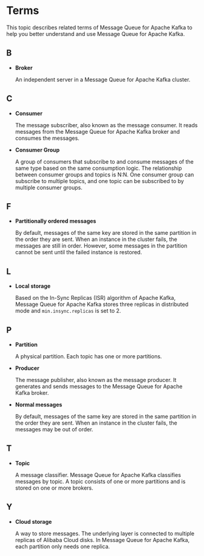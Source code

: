 # Terms

This topic describes related terms of Message Queue for Apache Kafka to help you better understand and use Message Queue for Apache Kafka.

## B

-   **Broker**

    An independent server in a Message Queue for Apache Kafka cluster.


## C

-   **Consumer**

    The message subscriber, also known as the message consumer. It reads messages from the Message Queue for Apache Kafka broker and consumes the messages.

-   **Consumer Group**

    A group of consumers that subscribe to and consume messages of the same type based on the same consumption logic. The relationship between consumer groups and topics is N:N. One consumer group can subscribe to multiple topics, and one topic can be subscribed to by multiple consumer groups.


## F

-   **Partitionally ordered messages**

    By default, messages of the same key are stored in the same partition in the order they are sent. When an instance in the cluster fails, the messages are still in order. However, some messages in the partition cannot be sent until the failed instance is restored.


## L

-   **Local storage**

    Based on the In-Sync Replicas \(ISR\) algorithm of Apache Kafka, Message Queue for Apache Kafka stores three replicas in distributed mode and `min.insync.replicas` is set to 2.


## P

-   **Partition**

    A physical partition. Each topic has one or more partitions.

-   **Producer**

    The message publisher, also known as the message producer. It generates and sends messages to the Message Queue for Apache Kafka broker.

-   **Normal messages**

    By default, messages of the same key are stored in the same partition in the order they are sent. When an instance in the cluster fails, the messages may be out of order.


## T

-   **Topic**

    A message classifier. Message Queue for Apache Kafka classifies messages by topic. A topic consists of one or more partitions and is stored on one or more brokers.


## Y

-   **Cloud storage**

    A way to store messages. The underlying layer is connected to multiple replicas of Alibaba Cloud disks. In Message Queue for Apache Kafka, each partition only needs one replica.


